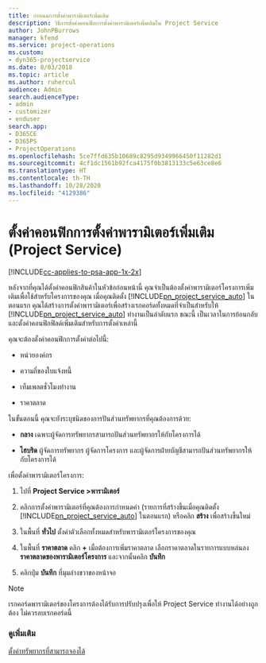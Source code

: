 ```yaml
---
title: กำหนดการตั้งค่าพารามิเตอร์เพิ่มเติม
description: วิธีการตั้งค่าคอนฟิกการตั้งค่าพารามิเตอร์เพิ่มเติมใน Project Service
author: JohnPBurrows
manager: kfend
ms.service: project-operations
ms.custom:
- dyn365-projectservice
ms.date: 8/03/2018
ms.topic: article
ms.author: ruhercul
audience: Admin
search.audienceType:
- admin
- customizer
- enduser
search.app:
- D365CE
- D365PS
- ProjectOperations
ms.openlocfilehash: 5ce7ffd635b10689c8295d9349966450f11282d1
ms.sourcegitcommit: 4cf1dc1561b92fca4175f0b3813133c5e63ce8e6
ms.translationtype: HT
ms.contentlocale: th-TH
ms.lasthandoff: 10/28/2020
ms.locfileid: "4129386"
---
```

# <a name="configure-additional-parameter-settings-project-service"></a>ตั้งค่าคอนฟิกการตั้งค่าพารามิเตอร์เพิ่มเติม (Project Service)

[!INCLUDE[cc-applies-to-psa-app-1x-2x](../includes/cc-applies-to-psa-app-1x-2x.md)]

หลังจากที่คุณได้ตั้งค่าคอนฟิกสินค้าในหัวข้อก่อนหน้านี้ คุณจำเป็นต้องตั้งค่าพารามิเตอร์โครงการเพิ่มเติมเพื่อใช้สำหรับโครงการของคุณ เมื่อคุณติดตั้ง [!INCLUDE[pn_project_service_auto](../includes/pn-project-service-auto.md)] ในตอนแรก คุณได้สร้างการตั้งค่าพารามิเตอร์เพื่อสร้างเรกคอร์ดทั้งหมดที่จำเป็นสำหรับให้ [!INCLUDE[pn_project_service_auto](../includes/pn-project-service-auto.md)] ทำงานเป็นลำดับแรก ขณะนี้ เป็นเวลาในการย้อนกลับ และตั้งค่าคอนฟิกฟิลด์เพิ่มเติมสำหรับการตั้งค่าเหล่านี้  
  
 คุณจะต้องตั้งค่าคอนฟิกการตั้งค่าต่อไปนี้:  
  
-   หน่วยองค์กร  
  
-   ความถี่ของใบแจ้งหนี้  
  
-   เท็มเพลตชั่วโมงทำงาน  
  
-   ราคาตลาด  
 
ในขั้นตอนนี้ คุณจะยังระบุชนิดของการปันส่วนทรัพยากรที่คุณต้องการด้วย:  
  
- **กลาง** เฉพาะผู้จัดการทรัพยากรสามารถปันส่วนทรัพยากรให้กับโครงการได้  
  
- **ไฮบริด** ผู้จัดการทรัพยากร ผู้จัดการโครงการ และผู้จัดการฝ่ายบัญชีสามารถปันส่วนทรัพยากรให้กับโครงการได้  
  
 
เพื่อตั้งค่าพารามิเตอร์โครงการ:  
  
1. ไปที่ **Project Service >พารามิเตอร์**  
  
2. คลิกการตั้งค่าพารามิเตอร์ที่คุณต้องการกำหนดค่า (รายการที่สร้างขึ้นเมื่อคุณติดตั้ง [!INCLUDE[pn_project_service_auto](../includes/pn-project-service-auto.md)] ในตอนแรก) หรือคลิก **สร้าง** เพื่อสร้างขึ้นใหม่  
  
3. ในพื้นที่ **ทั่วไป** ตั้งค่าตัวเลือกทั้งหมดสำหรับพารามิเตอร์โครงการของคุณ  
  
4. ในพื้นที่ **ราคาตลาด** คลิก **+** เมื่อต้องการเพิ่มราคาตลาด เลือกราคาตลาดในรายการแบบหล่นลง **ราคาตลาดของพารามิเตอร์โครงการ** และจากนั้นคลิก **บันทึก**  
  
5. คลิกปุ่ม **บันทึก** ที่มุมล่างขวาของหน้าจอ  

> [!NOTE]
> เรกคอร์ดพารามิเตอร์ของโครงการต้องได้รับการปรับปรุงเพื่อให้ Project Service ทำงานได้อย่างถูกต้อง ไม่ควรลบเรกคอร์ดนี้

### <a name="see-also"></a>ดูเพิ่มเติม  
 [ตั้งค่าทรัพยากรที่สามารถจองได้](../psa/set-up-resources.md)
